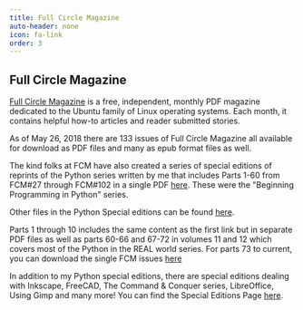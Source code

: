 ```yaml
---
title: Full Circle Magazine
auto-header: none
icon: fa-link
order: 3
---
```

## Full Circle Magazine

[Full Circle Magazine](https://fullcirclemagazine.org/) is a free, independent, monthly PDF magazine dedicated to the Ubuntu family of Linux operating systems. Each month, it contains helpful how-to articles and reader submitted stories. 

As of May 26, 2018 there are 133 issues of Full Circle Magazine all available for download as PDF files and many as epub format files as well.

The kind folks at FCM have also created a series of special editions of reprints of the Python series written by me that includes Parts 1-60 from FCM#27 through FCM#102 in a single PDF [here](http://dl.fullcirclemagazine.org/issuePC01_en.pdf). These were the "Beginning Programming in Python" series.

Other files in the Python Special editions can be found [here](https://fullcirclemagazine.org/python-special-editions/). 

Parts 1 through 10 includes the same content as the first link but in separate PDF files as well as parts 60-66 and 67-72 in volumes 11 and 12 which covers most of the Python in the REAL world series.  For parts 73 to current, you can download the single FCM issues [here](https://fullcirclemagazine.org/downloads/)

In addition to my Python special editions, there are special editions dealing with Inkscape, FreeCAD, The Command & Conquer series, LibreOffice, Using Gimp and many more! You can find the Special Editions Page [here](https://fullcirclemagazine.org/special-editions/).


